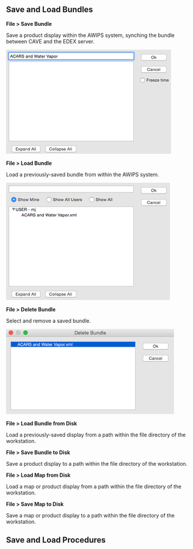 ## Save and Load Bundles

**File > Save Bundle**

Save a product display within the AWIPS system, synching the bundle between CAVE and the EDEX server.

![image](../images/xl53gG4.png)

**File > Load Bundle**

Load a previously-saved bundle from within the AWIPS system.

![image](../images/VWiGMHp.png)

**File > Delete Bundle**

Select and remove a saved bundle.

![image](../images/eRqHZpD.png)

**File > Load Bundle from Disk**

Load a previously-saved display from a path within the file directory of the workstation.

**File > Save Bundle to Disk**

Save a product display to a path within the file directory of the workstation.

**File > Load Map from Disk**

Load a map or product display from a path within the file directory of the workstation.

**File > Save Map to Disk**

Save a map or product display to a path within the file directory of the workstation.

## Save and Load Procedures


